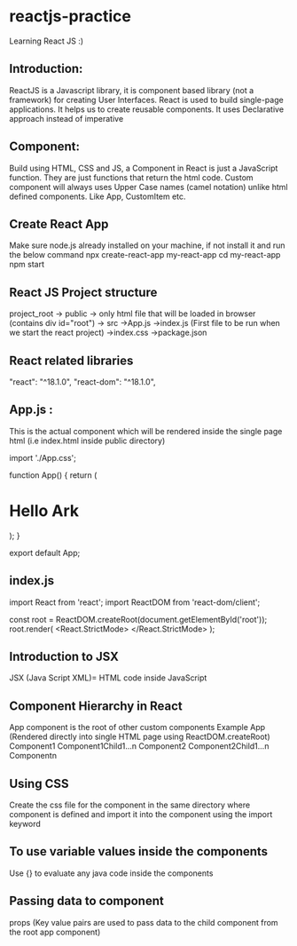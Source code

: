 # reactjs-practice
Learning React JS :)

Introduction: 
---------------
ReactJS is a Javascript library, it is component based library (not a framework) for creating User Interfaces.
React is used to build single-page applications.
It helps us to create reusable components.
It uses Declarative approach instead of imperative

Component:
--------------
Build using HTML, CSS and JS, a Component in React is just a JavaScript function.
They are just functions that return the html code.
Custom component will always uses Upper Case names (camel notation) unlike html defined components.
Like App, CustomItem etc.

Create React App
----------------
Make sure node.js already installed on your machine, if not install it and run the below command
npx create-react-app my-react-app
cd my-react-app
npm start

React JS Project structure
--------------------------
project_root
            -> public
                -> only html file that will be loaded in browser (contains div id="root")
            -> src
                ->App.js
                ->index.js (First file to be run when we start the react project)
                ->index.css
                ->package.json
        
React related libraries
--------------------------
"react": "^18.1.0",
"react-dom": "^18.1.0",

App.js : 
-------
This is the actual component which will be rendered inside the single page html (i.e index.html inside public directory)

import './App.css';

function App() {
  return (
    <div>
      <h1> Hello Ark </h1>
    </div>
  );
}

export default App;

index.js
---------
import React from 'react';
import ReactDOM from 'react-dom/client';

const root = ReactDOM.createRoot(document.getElementById('root'));
root.render(
  <React.StrictMode>
    <App />
  </React.StrictMode>
);

Introduction to JSX
---------------------
JSX (Java Script XML)= HTML code inside JavaScript

Component Hierarchy in React
---------------------------
App component is the root of other custom components
Example
App (Rendered directly into single HTML page using ReactDOM.createRoot)
  Component1
        Component1Child1...n
  Component2
         Component2Child1...n
  Componentn

 Using CSS
 ---------
 Create the css file for the component in the same directory where component is defined and import it
 into the component using the import keyword

 To use variable values inside the components
 ------------------------------------------------
 Use {} to evaluate any java code inside the components

 Passing data to component
 --------------------------
 props (Key value pairs are used to pass data to the child component from the root app component)